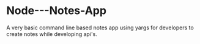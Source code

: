 # Node---Notes-App
A very basic command line based notes app using yargs for developers to create notes while developing api's.
